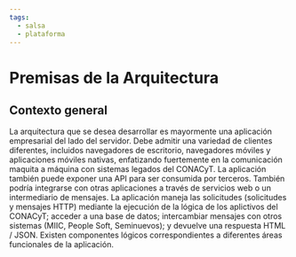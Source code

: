 ```yaml
---
tags:
  - salsa
  - plataforma
---
```



# Premisas de la Arquitectura

## Contexto general

La arquitectura que se desea desarrollar es mayormente una aplicación empresarial del lado del servidor. Debe admitir una variedad de clientes diferentes, incluidos navegadores de escritorio, navegadores móviles y aplicaciones móviles nativas, enfatizando fuertemente en la comunicación maquita a máquina con sistemas legados del CONACyT. La aplicación también puede exponer una API para ser consumida por terceros. También podría integrarse con otras aplicaciones a través de servicios web o un intermediario de mensajes. La aplicación maneja las solicitudes (solicitudes y mensajes HTTP) mediante la ejecución de la lógica de los aplictivos del CONACyT; acceder a una base de datos; intercambiar mensajes con otros sistemas (MIIC, People Soft, Seminuevos); y devuelve una respuesta HTML / JSON. Existen componentes lógicos correspondientes a diferentes áreas funcionales de la aplicación.

